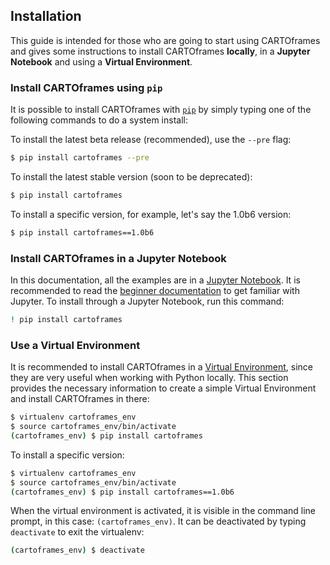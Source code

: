 ## Installation

This guide is intended for those who are going to start using CARTOframes and gives some instructions to install CARTOframes **locally**, in a **Jupyter Notebook** and using a **Virtual Environment**.

### Install CARTOframes using `pip`

It is possible to install CARTOframes with [`pip`](https://pypi.org/project/pip/) by simply typing one of the following commands to do a system install:

To install the latest beta release (recommended), use the `--pre` flag:

```bash
$ pip install cartoframes --pre
```

To install the latest stable version (soon to be deprecated):

```bash
$ pip install cartoframes
```

To install a specific version, for example, let's say the 1.0b6 version:

```bash
$ pip install cartoframes==1.0b6
```


### Install CARTOframes in a Jupyter Notebook

In this documentation, all the examples are in a [Jupyter Notebook](https://jupyter.org/). It is recommended to read the [beginner documentation](https://jupyter-notebook-beginner-guide.readthedocs.io/en/latest/what_is_jupyter.html) to get familiar with Jupyter. To install through a Jupyter Notebook, run this command:

```bash
! pip install cartoframes
```

### Use a Virtual Environment

It is recommended to install CARTOframes in a [Virtual Environment](http://docs.python-guide.org/en/latest/dev/virtualenvs/), since they are very useful when working with Python locally. This section provides the necessary information to create a simple Virtual Environment and install CARTOframes in there:

```bash
$ virtualenv cartoframes_env
$ source cartoframes_env/bin/activate
(cartoframes_env) $ pip install cartoframes
```

To install a specific version:

```bash
$ virtualenv cartoframes_env
$ source cartoframes_env/bin/activate
(cartoframes_env) $ pip install cartoframes==1.0b6
```

When the virtual environment is activated, it is visible in the command line prompt, in this case: `(cartoframes_env)`. It can be deactivated by typing `deactivate` to exit the virtualenv:

```bash
(cartoframes_env) $ deactivate
```
